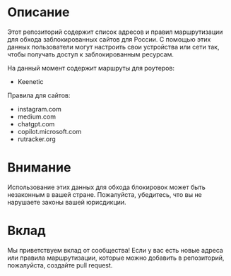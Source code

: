 # Описание

Этот репозиторий содержит список адресов и правил маршрутизации для обхода заблокированных сайтов для России.
С помощью этих данных пользователи могут настроить свои устройства или сети так, чтобы получать доступ к заблокированным ресурсам.

На данный момент содержит маршруты для роутеров:
 - Keenetic

Правила для сайтов:
 - instagram.com
 - medium.com
 - chatgpt.com
 - copilot.microsoft.com
 - rutracker.org

# Внимание

Использование этих данных для обхода блокировок может быть незаконным в вашей стране. Пожалуйста, убедитесь, что вы не нарушаете законы вашей юрисдикции.

# Вклад

Мы приветствуем вклад от сообщества! Если у вас есть новые адреса или правила маршрутизации, которые можно добавить в репозиторий, пожалуйста, создайте pull request.
